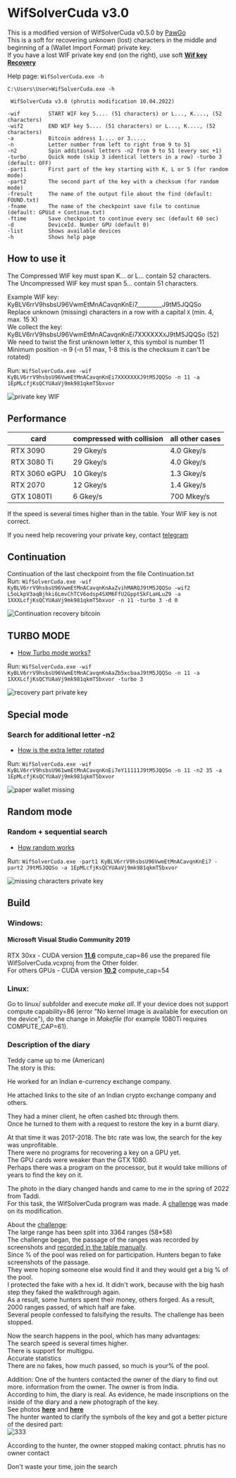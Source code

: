 # WifSolverCuda v3.0
This is a modified version of WifSolverCuda v0.5.0 by [PawGo](https://github.com/PawelGorny) </br>
This is a soft for recovering unknown (lost) characters in the middle and beginning of a (Wallet Import Format) private key. </br>
If you have a lost WIF private key end (on the right), use soft [**Wif key Recovery**](https://github.com/phrutis/Wif-key-Recovery)

Help page: ```WifSolverCuda.exe -h```
```
C:\Users\User>WifSolverCuda.exe -h

 WifSolverCuda v3.0 (phrutis modification 10.04.2022)

-wif         START WIF key 5.... (51 characters) or L..., K...., (52 characters)
-wif2        END WIF key 5.... (51 characters) or L..., K...., (52 characters)
-a           Bitcoin address 1.... or 3.....
-n           Letter number from left to right from 9 to 51
-n2          Spin additional letters -n2 from 9 to 51 (every sec +1)
-turbo       Quick mode (skip 3 identical letters in a row) -turbo 3 (default: OFF)
-part1       First part of the key starting with K, L or 5 (for random mode)
-part2       The second part of the key with a checksum (for random mode)
-fresult     The name of the output file about the find (default: FOUND.txt)
-fname       The name of the checkpoint save file to continue (default: GPUid + Continue.txt)
-ftime       Save checkpoint to continue every sec (default 60 sec)
-d           DeviceId. Number GPU (default 0)
-list        Shows available devices
-h           Shows help page
 ```   

## How to use it

The Compressed WIF key must span K... or L... contain 52 characters.</br>
The Uncompressed WIF key must span 5... contain 51 characters.</br>

Example WIF key: KyBLV6rrV9hsbsU96VwmEtMnACavqnKnEi7_________J9tM5JQQSo</br>
Replace unknown (missing) characters in a row with a capital ```X``` (min. 4, max. 15 X)</br>
We collect the key: KyBLV6rrV9hsbsU96VwmEtMnACavqnKnEi7XXXXXX```X```J9tM5JQQSo (52)</br>
We need to twist the first unknown letter ```X```, this symbol is number 11</br>
Minimum position -n 9 (-n 51 max, 1-8 this is the checksum it can't be rotated)</br>

Run: ```WifSolverCuda.exe -wif KyBLV6rrV9hsbsU96VwmEtMnACavqnKnEi7XXXXXXXJ9tM5JQQSo -n 11 -a 1EpMLcfjKsQCYUAaVj9mk981qkmT5bxvor```

![private key WIF](https://user-images.githubusercontent.com/82582647/162636370-bbdbd196-209e-4546-a4e4-87f7ace2a4b4.png)

## Performance

| card          | compressed with collision | all other cases |
|---------------|---------------------------|-----------------|
| RTX 3090      | 29 Gkey/s                 | 4.0 Gkey/s      |
| RTX 3080 Ti   | 29 Gkey/s                 | 4.0 Gkey/s      |
| RTX 3060 eGPU | 10 Gkey/s                 | 1.3 Gkey/s      |
| RTX 2070      | 12 Gkey/s                 | 1.4 Gkey/s      |
| GTX 1080TI    | 6 Gkey/s                  | 700 Mkey/s      |

If the speed is several times higher than in the table. Your WIF key is not correct.</br>

If you need help recovering your private key, contact [telegram](https://t.me/+mAY1x5YYuL8yNjQy) </br>

## Сontinuation
Сontinuation of the last checkpoint from the file Сontinuation.txt</br>
Run: ```WifSolverCuda.exe -wif KyBLV6rrV9hsbsU96VwmEtMnACavqnKnAaZvihMARQJ9tM5JQQSo -wif2 L5oLkpV3aqBjhki6LmvChTCV6odsp4SXM6FfU2Gppt5kFLaHLuZ9 -a 1XXXLcfjKsQCYUAaVj9mk981qkmT5bxvor -n 11 -turbo 3 -d 0```

![Сontinuation recovery bitcoin](https://user-images.githubusercontent.com/82582647/162636418-9c46211a-a266-44d3-abf4-fef6d8b64c92.png)

## TURBO MODE
 - [How Turbo mode works?](https://github.com/phrutis/WifSolverCuda/blob/main/Other/turbo.md#how-turbo-mode-works) </br>
 
 Run: ```WifSolverCuda.exe -wif KyBLV6rrV9hsbsU96VwmEtMnACavqnKnAaZb5xcbaaJ9tM5JQQSo -n 11 -a 1XXXLcfjKsQCYUAaVj9mk981qkmT5bxvor -turbo 3```
 
![recovery part private key](https://user-images.githubusercontent.com/82582647/162636457-25a10c34-0f7c-4554-ae96-3633e47ff796.png)

## Special mode
### Search for additional letter -n2
- [How is the extra letter rotated](https://github.com/phrutis/WifSolverCuda/blob/main/Other/turbo.md#how-is-the-extra-letter-rotated) </br>

Run: ```WifSolverCuda.exe -wif KyBLV6rrV9hsbsU961wmEtMnACavqnKnEi7eY11111J9tM5JQQSo -n 11 -n2 35 -a 1EpMLcfjKsQCYUAaVj9mk981qkmT5bxvor```

![paper wallet missing](https://user-images.githubusercontent.com/82582647/162636581-4aa135ec-d84a-4630-811c-32e1fe9c9d19.png)

## Random mode
### Random + sequential search
- [How random works](https://github.com/phrutis/WifSolverCuda/blob/main/Other/turbo.md#how-random-works)

Run: ```WifSolverCuda.exe -part1 KyBLV6rrV9hsbsU96VwmEtMnACavqnKnEi7 -part2 J9tM5JQQSo -a 1EpMLcfjKsQCYUAaVj9mk981qkmT5bxvor```

![missing characters private key](https://user-images.githubusercontent.com/82582647/162636844-84366745-19ff-49ec-8052-c8e678b96170.png)


## Build
### Windows:

#### Microsoft Visual Studio Community 2019
RTX 30xx - CUDA version [**11.6**](https://developer.nvidia.com/cuda-11-6-0-download-archive) compute_cap=86 use the prepared file WifSolverCuda.vcxproj from the Other folder.</br>
For others GPUs - CUDA version [**10.2**](https://developer.nvidia.com/cuda-10.2-download-archive?target_os=Windows&target_arch=x86_64&target_version=10&target_type=exenetwork) compute_cap=54 </br>

### Linux:
Go to linux/ subfolder and execute _make all_. If your device does not support compute capability=86 (error "No kernel image is available for execution on the device"), do the change in _Makefile_ (for example 1080Ti requires COMPUTE_CAP=61).

### Description of the diary

Teddy came up to me (American)</br>
The story is this:

He worked for an Indian e-currency exchange company.

He attached links to the site of an Indian crypto exchange company and others.

They had a miner client, he often cashed btc through them.</br>
Once he turned to them with a request to restore the key in a burnt diary.

At that time it was 2017-2018. The btc rate was low, the search for the key was unprofitable.</br>
There were no programs for recovering a key on a GPU yet.</br>
The GPU cards were weaker than the GTX 1080.</br>
Perhaps there was a program on the processor, but it would take millions of years to find the key on it.

The photo in the diary changed hands and came to me in the spring of 2022 from Taddi.</br> 
For this task, the WifSolverCuda program was made. A [challenge](https://github.com/jonlloner/wif500) was made on its modification.

About the [challenge](https://github.com/jonlloner/wif500):</br>
The large range has been split into 3364 ranges (58*58)</br>
The challenge began, the passage of the ranges was recorded by screenshots and [recorded in the table manually](https://github.com/jonlloner/wif500/blob/main/x64/Release/table.md).</br> 
Since % of the pool was relied on for participation. Hunters began to fake screenshots of the passage.</br>
They were hoping someone else would find it and they would get a big % of the pool.</br>
I protected the fake with a hex id. It didn't work, because with the big hash step they faked the walkthrough again.</br>
As a result, some hunters spent their money, others forged. As a result, 2000 ranges passed, of which half are fake.</br> 
Several people confessed to falsifying the results. The challenge has been stopped.</br>

Now the search happens in the pool, which has many advantages:</br>
The search speed is several times higher.</br>
There is support for multigpu.</br>
Accurate statistics</br>
There are no fakes, how much passed, so much is your% of the pool.

Addition:
One of the hunters contacted the owner of the diary to find out more. information from the owner. The owner is from India.</br>
According to him, the diary is real. As evidence, he made inscriptions on the inside of the diary and a new photograph of the key.</br>
See photos [**here**](https://user-images.githubusercontent.com/125174641/218313586-287f080e-9bc8-4f06-8b7d-0a2fbceb8743.jpg) and [**here**](https://user-images.githubusercontent.com/125174641/218313489-b1d8ab4e-8d3a-4d6a-b584-d15fcdf7127e.jpg)</br>
The hunter wanted to clarify the symbols of the key and got a better picture of the desired part:</br>
![333](https://user-images.githubusercontent.com/125174641/218313615-e0a09020-6a43-44d8-8511-6624e636f6cb.jpg)</br>

According to the hunter, the owner stopped making contact. phrutis has no owner contact</br>

Don't waste your time, join the search
